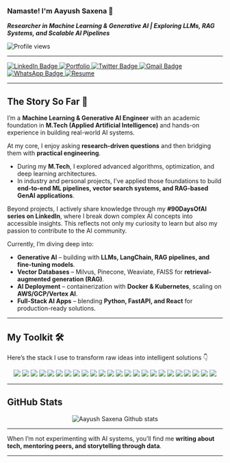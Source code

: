 <div>

### Namaste! I'm Aayush Saxena 👋

**_Researcher in Machine Learning & Generative AI | Exploring LLMs, RAG Systems, and Scalable AI Pipelines_**

<img src="https://komarev.com/ghpvc/?username=aayushsaxena08&color=green" alt="Profile views" />

</div>  

---

<div id="header">
  <div id="badges">
    <a href="https://www.linkedin.com/in/storytellingengineer/">
      <img src="https://img.shields.io/badge/LinkedIn-0077B5?style=for-the-badge&logo=linkedin&logoColor=white" alt="LinkedIn Badge"/>
    </a>
    <a href="https://storytellingengineer.github.io/">
      <img src="https://img.shields.io/badge/My_Portfolio-000000?style=for-the-badge&logo=vercel&logoColor=white" alt="Portfolio"/>
    </a>
    <a href="https://twitter.com/storytellingengineer">
      <img src="https://img.shields.io/badge/Twitter-1DA1F2?style=for-the-badge&logo=twitter&logoColor=white" alt="Twitter Badge"/>
    </a>
    <a href="mailto:m.aayushsaxena@gmail.com">
      <img src="https://img.shields.io/badge/Gmail-D14836?style=for-the-badge&logo=gmail&logoColor=white" alt="Gmail Badge"/>
    </a>
    <a href="https://wa.me/919672121399">
      <img src="https://img.shields.io/badge/WhatsApp-25D366?style=for-the-badge&logo=whatsapp&logoColor=white" alt="WhatsApp Badge"/>
    </a>
    <a href="https://github.com/storytellingengineer/storytellingengineer/blob/main/asset/Aayush_DataScience_CV.pdf">
      <img src="https://img.shields.io/badge/My_Resume-Download-red?style=for-the-badge&logo=icloud&logoColor=white" alt="Resume"/>
    </a>
  </div>
</div> 

---

## The Story So Far 🚀  

I’m a **Machine Learning & Generative AI Engineer** with an academic foundation in **M.Tech (Applied Artificial Intelligence)** and hands-on experience in building real-world AI systems.  

At my core, I enjoy asking **research-driven questions** and then bridging them with **practical engineering**.  
- During my **M.Tech**, I explored advanced algorithms, optimization, and deep learning architectures.  
- In industry and personal projects, I’ve applied those foundations to build **end-to-end ML pipelines, vector search systems, and RAG-based GenAI applications**.  

Beyond projects, I actively share knowledge through my **#90DaysOfAI series on LinkedIn**, where I break down complex AI concepts into accessible insights. This reflects not only my curiosity to learn but also my passion to contribute to the AI community.  

Currently, I’m diving deep into:  
- **Generative AI** – building with **LLMs, LangChain, RAG pipelines, and fine-tuning models**.  
- **Vector Databases** – Milvus, Pinecone, Weaviate, FAISS for **retrieval-augmented generation (RAG)**.  
- **AI Deployment** – containerization with **Docker & Kubernetes**, scaling on **AWS/GCP/Vertex AI**.  
- **Full-Stack AI Apps** – blending **Python, FastAPI, and React** for production-ready solutions.  


---

## My Toolkit 🛠️  

Here’s the stack I use to transform raw ideas into intelligent solutions 👇  

<div align="center">

<!-- Core ML -->
<img src="https://img.shields.io/badge/Python-3776AB?style=for-the-badge&logo=python&logoColor=white"/>
<img src="https://img.shields.io/badge/TensorFlow-FF6F00?style=for-the-badge&logo=tensorflow&logoColor=white"/>
<img src="https://img.shields.io/badge/PyTorch-EE4C2C?style=for-the-badge&logo=pytorch&logoColor=white"/>
<img src="https://img.shields.io/badge/Scikit--learn-F7931E?style=for-the-badge&logo=scikit-learn&logoColor=white"/>
<img src="https://img.shields.io/badge/XGBoost-FF6600?style=for-the-badge&logo=xgboost&logoColor=white"/>

<!-- GenAI & NLP -->
<img src="https://img.shields.io/badge/OpenAI-412991?style=for-the-badge&logo=openai&logoColor=white"/>
<img src="https://img.shields.io/badge/HuggingFace-FFD21E?style=for-the-badge&logo=huggingface&logoColor=black"/>
<img src="https://img.shields.io/badge/LangChain-0A0B0F?style=for-the-badge&logo=langchain&logoColor=white"/>
<img src="https://img.shields.io/badge/Transformers-FFDF00?style=for-the-badge&logo=huggingface&logoColor=black"/>

<!-- Vector DBs -->
<img src="https://img.shields.io/badge/Milvus-00C7B7?style=for-the-badge&logo=milvus&logoColor=white"/>
<img src="https://img.shields.io/badge/Pinecone-0091FF?style=for-the-badge&logo=pinecone&logoColor=white"/>
<img src="https://img.shields.io/badge/Weaviate-06D6A0?style=for-the-badge&logo=weaviate&logoColor=black"/>
<img src="https://img.shields.io/badge/Faiss-009C9C?style=for-the-badge&logo=faiss&logoColor=white"/>

<!-- Data & Workflow -->
<img src="https://img.shields.io/badge/PostgreSQL-336791?style=for-the-badge&logo=postgresql&logoColor=white"/>
<img src="https://img.shields.io/badge/MongoDB-4EA94B?style=for-the-badge&logo=mongodb&logoColor=white"/>
<img src="https://img.shields.io/badge/Apache_Airflow-017CEE?style=for-the-badge&logo=apache-airflow&logoColor=white"/>

<!-- DevOps & Deployment -->
<img src="https://img.shields.io/badge/Docker-2496ED?style=for-the-badge&logo=docker&logoColor=white"/>
<img src="https://img.shields.io/badge/Kubernetes-326CE5?style=for-the-badge&logo=kubernetes&logoColor=white"/>
<img src="https://img.shields.io/badge/FastAPI-109989?style=for-the-badge&logo=fastapi&logoColor=white"/>
<img src="https://img.shields.io/badge/AWS-232F3E?style=for-the-badge&logo=amazon-aws&logoColor=white"/>
<img src="https://img.shields.io/badge/Vertex_AI-4285F4?style=for-the-badge&logo=googlecloud&logoColor=white"/>

<!-- Collaboration -->
<img src="https://img.shields.io/badge/Git-F05032?style=for-the-badge&logo=git&logoColor=white"/>
<img src="https://img.shields.io/badge/GitHub-181717?style=for-the-badge&logo=github&logoColor=white"/>
<img src="https://img.shields.io/badge/Jupyter-F37626?style=for-the-badge&logo=jupyter&logoColor=white"/>

</div>


---

## GitHub Stats

<div align="center">
  <img src="https://github-readme-stats.vercel.app/api?username=storytellingengineer&show_icons=true&theme=radical" alt="Aayush Saxena Github stats" />
</div>


---

When I’m not experimenting with AI systems, you’ll find me **writing about tech, mentoring peers, and storytelling through data**.

---
